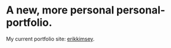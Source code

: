 # A new, more personal personal-portfolio.

My current portfolio site: [erikkimsey](https://erikkimsey.com).
